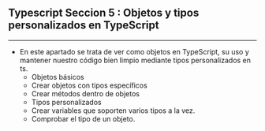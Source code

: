 ## Typescript Seccion 5 : Objetos y tipos personalizados en TypeScript
---
*   En este apartado se trata de ver  como objetos en TypeScript, su uso y mantener nuestro código bien limpio mediante tipos personalizados en ts.
    *   Objetos básicos
    *   Crear objetos con tipos específicos
    *   Crear métodos dentro de objetos
    *   Tipos personalizados
    *   Crear variables que soporten varios tipos a la vez.
    *   Comprobar el tipo de un objeto.